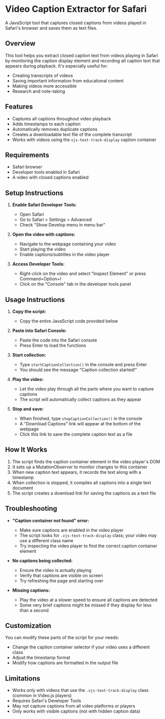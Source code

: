 # Video Caption Extractor for Safari

A JavaScript tool that captures closed captions from videos played in Safari's browser and saves them as text files.

## Overview

This tool helps you extract closed caption text from videos playing in Safari by monitoring the caption display element and recording all caption text that appears during playback. It's especially useful for:

- Creating transcripts of videos
- Saving important information from educational content
- Making videos more accessible
- Research and note-taking

## Features

- Captures all captions throughout video playback
- Adds timestamps to each caption
- Automatically removes duplicate captions
- Creates a downloadable text file of the complete transcript
- Works with videos using the `vjs-text-track-display` caption container

## Requirements

- Safari browser
- Developer tools enabled in Safari
- A video with closed captions enabled

## Setup Instructions

1. **Enable Safari Developer Tools:**
   - Open Safari
   - Go to Safari > Settings > Advanced
   - Check "Show Develop menu in menu bar"

2. **Open the video with captions:**
   - Navigate to the webpage containing your video
   - Start playing the video
   - Enable captions/subtitles in the video player

3. **Access Developer Tools:**
   - Right-click on the video and select "Inspect Element" or press Command+Option+I
   - Click on the "Console" tab in the developer tools panel

## Usage Instructions

1. **Copy the script:**
   - Copy the entire JavaScript code provided below

2. **Paste into Safari Console:**
   - Paste the code into the Safari console
   - Press Enter to load the functions

3. **Start collection:**
   - Type `startCaptionCollection()` in the console and press Enter
   - You should see the message "Caption collection started!"

4. **Play the video:**
   - Let the video play through all the parts where you want to capture captions
   - The script will automatically collect captions as they appear

5. **Stop and save:**
   - When finished, type `stopCaptionCollection()` in the console
   - A "Download Captions" link will appear at the bottom of the webpage
   - Click this link to save the complete caption text as a file

## How It Works

1. The script finds the caption container element in the video player's DOM
2. It sets up a MutationObserver to monitor changes to this container
3. When new caption text appears, it records the text along with a timestamp
4. When collection is stopped, it compiles all captions into a single text document
5. The script creates a download link for saving the captions as a text file

## Troubleshooting

- **"Caption container not found" error:**
  - Make sure captions are enabled in the video player
  - The script looks for `.vjs-text-track-display` class; your video may use a different class name
  - Try inspecting the video player to find the correct caption container element

- **No captions being collected:**
  - Ensure the video is actually playing
  - Verify that captions are visible on screen
  - Try refreshing the page and starting over

- **Missing captions:**
  - Play the video at a slower speed to ensure all captions are detected
  - Some very brief captions might be missed if they display for less than a second

## Customization

You can modify these parts of the script for your needs:

- Change the caption container selector if your video uses a different class
- Adjust the timestamp format
- Modify how captions are formatted in the output file

## Limitations

- Works only with videos that use the `.vjs-text-track-display` class (common in Video.js players)
- Requires Safari's Developer Tools
- May not capture captions from all video platforms or players
- Only works with visible captions (not with hidden caption data)
